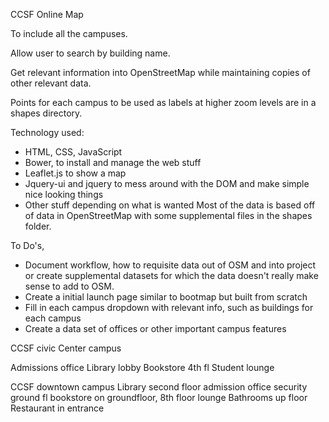 CCSF Online Map

To include all the campuses.

Allow user to search by building name.

Get relevant information into OpenStreetMap while maintaining copies of other
relevant data.

Points for each campus to be used as labels at higher zoom levels are in a
shapes directory.



Technology used:
- HTML, CSS, JavaScript
- Bower, to install and manage the web stuff
- Leaflet.js to show a map
- Jquery-ui and jquery to mess around with the DOM and make simple nice looking
  things
- Other stuff depending on what is wanted
  Most of the data is based off of data in OpenStreetMap with some supplemental files in the shapes folder.



To Do's,
- Document workflow, how to requisite data out of OSM and into project or create
  supplemental datasets for which the data doesn't really make sense to add to
  OSM.
- Create a initial launch page similar to bootmap but built from scratch
- Fill in each campus dropdown with relevant info, such as buildings for each
  campus
- Create a data set of offices or other important campus features



CCSF civic Center campus

Admissions office
Library lobby
Bookstore 4th fl
Student lounge


CCSF downtown campus
 Library second floor
 admission office security ground fl
 bookstore on groundfloor,
 8th floor lounge
 Bathrooms up floor
 Restaurant in entrance

 

